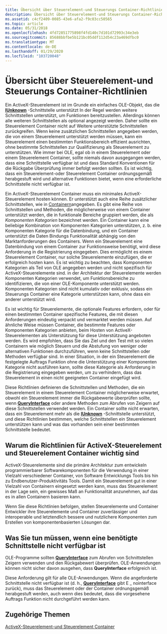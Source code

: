 ```yaml
---
title: Übersicht über Steuerelement-und Steuerungs Container-Richtlinien
description: Übersicht über Steuerelement-und Steuerungs Container-Richtlinien
ms.assetid: c4cf2409-0085-43e6-afa2-f9c03cc50565
ms.topic: article
ms.date: 05/31/2018
ms.openlocfilehash: 4fd72851775898f4fd140c7d101d72993c34e3eb
ms.sourcegitcommit: 85688bbfbe5b121bc05ddf112d54c23a469dfbc0
ms.translationtype: MT
ms.contentlocale: de-DE
ms.lasthandoff: 01/29/2020
ms.locfileid: "103720048"
---
```

# <a name="overview-of-control-and-control-container-guidelines"></a>Übersicht über Steuerelement-und Steuerungs Container-Richtlinien

Ein ActiveX-Steuerelement ist im Grunde ein einfaches OLE-Objekt, das die [**IUnknown**](/windows/desktop/api/Unknwn/nn-unknwn-iunknown) -Schnittstelle unterstützt In der Regel werden weitere Schnittstellen unterstützt, um Funktionen bereitzustellen. Allerdings können alle weiteren Schnittstellen als optional angezeigt werden. Daher sollte ein Steuerelement Container nicht auf Weitere unterstützte Schnittstellen zurückgreifen. Wenn keine zusätzlichen Schnittstellen angegeben werden, die von einem Steuerelement unterstützt werden müssen, kann ein Steuerelement einen bestimmten Funktionsbereich effizient ausrichten, ohne bestimmte Schnittstellen zur Qualifizierung als Steuerelement zu unterstützen. Wie immer bei OLE, egal ob in einem Steuerelement oder einem Steuerelement Container, sollte niemals davon ausgegangen werden, dass eine Schnittstelle verfügbar ist und dass Standard Konventionen für die Rückgabe Überprüfung immer befolgt werden sollten. Es ist wichtig, dass ein Steuerelement-oder Steuerelement Container ordnungsgemäß herabgestuft wird und alternative Funktionen bietet, wenn eine erforderliche Schnittstelle nicht verfügbar ist.

Ein ActiveX-Steuerelement Container muss ein minimales ActiveX-Steuerelement hosten können. Er unterstützt auch eine Reihe zusätzlicher Schnittstellen, wie in [Containern](containers.md)angegeben. Es gibt eine Reihe von Schnittstellen und Methoden, die möglicherweise von einem Container unterstützt werden, die in funktionale Bereiche gruppiert werden, die als *Komponenten Kategorien* bezeichnet werden. Ein Container kann eine beliebige Kombination von Komponenten Kategorien unterstützen, z. b. eine Komponenten Kategorie für die Datenbindung, und ein Container unterstützt die Daten Bindungs Funktionalität abhängig von den Marktanforderungen des Containers. Wenn ein Steuerelement eine Datenbindung von einem Container zur Funktionsweise benötigt, wird diese Anforderung in die Registrierung eingegeben. Dies ermöglicht es einem Steuerelement Container, nur solche Steuerelemente einzufügen, die er erfolgreich hosten kann. Es ist wichtig zu beachten, dass Komponenten Kategorien als Teil von OLE angegeben werden und nicht spezifisch für ActiveX-Steuerelemente sind. in der Architektur der Steuerelemente werden Komponenten Kategorien verwendet, um Funktionsbereiche zu identifizieren, die von einer OLE-Komponente unterstützt werden. Komponenten Kategorien sind nicht kumulativ oder exklusiv, sodass ein Steuerungs Container eine Kategorie unterstützen kann, ohne dass ein anderer unterstützt wird.

Es ist wichtig für Steuerelemente, die optionale Features erfordern, oder für einen bestimmten Container spezifische Features, die mit diesen Anforderungen eindeutig verpackt und vermarktet werden müssen. Auf ähnliche Weise müssen Container, die bestimmte Features oder Komponenten Kategorien anbieten, beim Hosten von ActiveX-Steuerelementen als Unterstützung für diese Unterstützung angeboten werden. Es wird empfohlen, dass Sie das Ziel und den Test mit so vielen Containern wie möglich Steuern und die Abstufung von weniger oder alternativen Funktionen durchzuführen, wenn keine Schnittstellen oder Methoden verfügbar sind. In einer Situation, in der ein Steuerelement die festgelegte Auftrags Funktion ohne die Unterstützung einer Komponenten Kategorie nicht ausführen kann, sollte diese Kategorie als Anforderung in die Registrierung eingegeben werden, um zu verhindern, dass das Steuerelement in einen nicht geeigneten Container eingefügt wird.

Diese Richtlinien definieren die Schnittstellen und Methoden, die ein Steuerelement in einem Steuerelement Container möglicherweise erwartet, obwohl ein Steuerelement immer die Rückgabewerte überprüfen sollte, wenn [**QueryInterface**](/windows/desktop/api/Unknwn/nf-unknwn-iunknown-queryinterface(q)) oder andere Methoden zum Abrufen von Zeigern auf diese Schnittstellen verwendet werden. Ein Container sollte nicht erwarten, dass ein Steuerelement mehr als die [**IUnknown**](/windows/desktop/api/Unknwn/nn-unknwn-iunknown) -Schnittstelle unterstützt, und diese Richtlinien bestimmen, welche Schnittstellen ein Steuerelement unterstützen kann und was das vorhanden sein einer bestimmten Schnittstelle bedeutet.

## <a name="why-the-activex-control-and-control-container-guidelines-are-important"></a>Warum die Richtlinien für ActiveX-Steuerelement und Steuerelement Container wichtig sind

ActiveX-Steuerelemente sind die primäre Architektur zum entwickeln programmierbarer Softwarekomponenten für die Verwendung in einer Vielzahl verschiedener Container, von Software Entwicklungs Tools bis hin zu Endbenutzer-Produktivitäts Tools. Damit ein Steuerelement gut in einer Vielzahl von Containern eingesetzt werden kann, muss das Steuerelement in der Lage sein, ein gewisses Maß an Funktionalität anzunehmen, auf das es in allen Containern basieren kann.

Wenn Sie diese Richtlinien befolgen, stellen Steuerelemente und Container Entwickler ihre Steuerelemente und Container zuverlässiger und interoperable und letztendlich bessere und nutzlichere Komponenten zum Erstellen von komponentenbasierten Lösungen dar.

## <a name="what-to-do-when-an-interface-you-need-is-not-available"></a>Was Sie tun müssen, wenn eine benötigte Schnittstelle nicht verfügbar ist

OLE-Programme sollten [**QueryInterface**](/windows/desktop/api/Unknwn/nf-unknwn-iunknown-queryinterface(q)) zum Abrufen von Schnittstellen Zeigern verwenden und den Rückgabewert überprüfen. OLE-Anwendungen können nicht sicher davon ausgehen, dass **QueryInterface** erfolgreich ist.

Diese Anforderung gilt für alle OLE-Anwendungen. Wenn die angeforderte Schnittstelle nicht verfügbar ist (d. h., [**QueryInterface**](/windows/desktop/api/Unknwn/nf-unknwn-iunknown-queryinterface(q)) gibt E \_ nointerface zurück), muss das Steuerelement oder der Container ordnungsgemäß herabgestuft werden, auch wenn dies bedeutet, dass die vorgesehene Auftrags Funktion nicht durchgeführt werden kann.

## <a name="related-topics"></a>Zugehörige Themen

<dl> <dt>

[ActiveX-Steuerelement-und Steuerelement Container](activex-control-and-control-container-guidelines.md)
</dt> </dl>

 

 




